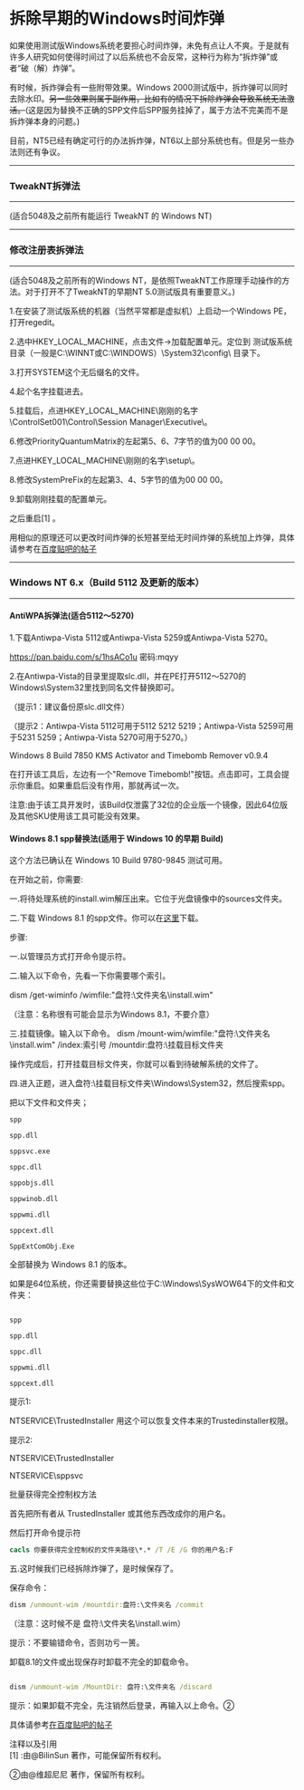 # 拆除早期的Windows时间炸弹

如果使用测试版Windows系统老要担心时间炸弹，未免有点让人不爽。于是就有许多人研究如何使得时间过了以后系统也不会反常，这种行为称为“拆炸弹”或者“破（解）炸弹”。



有时候，拆炸弹会有一些附带效果。Windows 2000测试版中，拆炸弹可以同时去除水印。~~另一些效果则属于副作用，比如有的情况下拆除炸弹会导致系统无法激活。~~(这是因为替换不正确的SPP文件后SPP服务挂掉了，属于方法不完美而不是拆炸弹本身的问题。)



目前，NT5已经有确定可行的办法拆炸弹，NT6以上部分系统也有。但是另一些办法则还有争议。

---

### TweakNT拆弹法  

---

(适合5048及之前所有能运行 TweakNT 的 Windows NT)

---

### 修改注册表拆弹法

---

(适合5048及之前所有的Windows NT，是依照TweakNT工作原理手动操作的方法。对于打开不了TweakNT的早期NT 5.0测试版具有重要意义。)



1.在安装了测试版系统的机器（当然平常都是虚拟机）上启动一个Windows PE，打开regedit。

2.选中HKEY_LOCAL_MACHINE，点击文件->加载配置单元。定位到 测试版系统目录（一般是C:\WINNT或C:\WINDOWS）\System32\config\ 目录下。

3.打开SYSTEM这个无后缀名的文件。

4.起个名字挂载进去。

5.挂载后，点进HKEY_LOCAL_MACHINE\刚刚的名字\ControlSet001\Control\Session Manager\Executive\。

6.修改PriorityQuantumMatrix的左起第5、6、7字节的值为00 00 00。

7.点进HKEY_LOCAL_MACHINE\刚刚的名字\setup\。

8.修改SystemPreFix的左起第3、4、5字节的值为00 00 00。

9.卸载刚刚挂载的配置单元。

之后重启[1]
。


用相似的原理还可以更改时间炸弹的长短甚至给无时间炸弹的系统加上炸弹，具体请参考在[百度贴吧的帖子](http://tieba.baidu.com/p/5197847676)

---

### Windows NT 6.x（Build 5112 及更新的版本）

---

#### AntiWPA拆弹法(适合5112～5270)


1.下载Antiwpa-Vista 5112或Antiwpa-Vista 5259或Antiwpa-Vista 5270。

https://pan.baidu.com/s/1hsACo1u 密码:mqyy

2.在Antiwpa-Vista的目录里提取slc.dll，并在PE打开5112～5270的Windows\System32里找到同名文件替换即可。

（提示1：建议备份原slc.dll文件）

（提示2：Antiwpa-Vista 5112可用于5112 5212 5219；Antiwpa-Vista 5259可用于5231 5259；Antiwpa-Vista 5270可用于5270。）

Windows 8 Build 7850 KMS Activator and Timebomb Remover v0.9.4

在打开该工具后，左边有一个"Remove Timebomb!"按钮。点击即可，工具会提示你重启。如果重启后没有作用，那就再试一次。

注意:由于该工具开发时，该Build仅泄露了32位的企业版一个镜像，因此64位版及其他SKU使用该工具可能没有效果。


#### Windows 8.1 spp替换法(适用于 Windows 10 的早期 Build)


这个方法已确认在 Windows 10 Build 9780-9845 测试可用。 

在开始之前，你需要:

一.将待处理系统的install.wim解压出来。它位于光盘镜像中的sources文件夹。

二.下载 Windows 8.1 的spp文件。你可以在[这里](http://pan.baidu.com/s/1eRE4i9G)下载。 

步骤:

一.以管理员方式打开命令提示符。



二.输入以下命令，先看一下你需要哪个索引。



dism /get-wiminfo /wimfile:"盘符:\文件夹名\install.wim"



（注意：名称很有可能会显示为Windows 8.1，不要介意）



三.挂载镜像。输入以下命令。 dism /mount-wim/wimfile:"盘符:\文件夹名\install.wim" /index:索引号 /mountdir:盘符:\挂载目标文件夹

操作完成后，打开挂载目标文件夹，你就可以看到待破解系统的文件了。

四.进入正题，进入盘符:\挂载目标文件夹\Windows\System32，然后搜索spp。

把以下文件和文件夹；


```
spp

spp.dll

sppsvc.exe

sppc.dll

sppobjs.dll

sppwinob.dll

sppwmi.dll

sppcext.dll

SppExtComObj.Exe
 ```
全部替换为 Windows 8.1 的版本。



如果是64位系统，你还需要替换这些位于C:\Windows\SysWOW64下的文件和文件夹：

```

spp

spp.dll

sppc.dll

sppwmi.dll

sppcext.dll

```
提示1:

NTSERVICE\TrustedInstaller 用这个可以恢复文件本来的Trustedinstaller权限。



提示2:



NTSERVICE\TrustedInstaller

NTSERVICE\sppsvc

批量获得完全控制权方法

首先把所有者从 TrustedInstaller 或其他东西改成你的用户名。



然后打开命令提示符
```bat
cacls 你要获得完全控制权的文件夹路径\*.* /T /E /G 你的用户名:F
```
五.这时候我们已经拆除炸弹了，是时候保存了。



保存命令：  
```bat
dism /unmount-wim /mountdir:盘符:\文件夹名 /commit
```


（注意：这时候不是 盘符:\文件夹名\install.wim）



提示：不要输错命令，否则功亏一篑。



卸载8.1的文件或出现保存时卸载不完全的卸载命令。

```bat

dism /unmount-wim /MountDir: 盘符:\文件夹名 /discard

```

提示：如果卸载不完全，先注销然后登录，再输入以上命令。②



具体请参考[在百度贴吧的帖子](http://tieba.baidu.com/p/4796090440)



注释以及引用  
[1] :由@BilinSun 著作，可能保留所有权利。

②由@维超尼尼 著作，保留所有权利。 